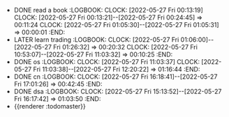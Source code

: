 - DONE read a book
  :LOGBOOK:
  CLOCK: [2022-05-27 Fri 00:13:19]
  CLOCK: [2022-05-27 Fri 00:13:21]--[2022-05-27 Fri 00:24:45] =>  00:11:24
  CLOCK: [2022-05-27 Fri 01:05:30]--[2022-05-27 Fri 01:05:31] =>  00:00:01
  :END:
- LATER learn trading
  :LOGBOOK:
  CLOCK: [2022-05-27 Fri 01:06:00]--[2022-05-27 Fri 01:26:32] =>  00:20:32
  CLOCK: [2022-05-27 Fri 10:53:07]--[2022-05-27 Fri 11:03:32] =>  00:10:25
  :END:
- DONE os
  :LOGBOOK:
  CLOCK: [2022-05-27 Fri 11:03:37]
  CLOCK: [2022-05-27 Fri 11:03:38]--[2022-05-27 Fri 12:20:22] =>  01:16:44
  :END:
- DONE cn
  :LOGBOOK:
  CLOCK: [2022-05-27 Fri 16:18:41]--[2022-05-27 Fri 17:01:26] =>  00:42:45
  :END:
- DONE dsa
  :LOGBOOK:
  CLOCK: [2022-05-27 Fri 15:13:52]--[2022-05-27 Fri 16:17:42] =>  01:03:50
  :END:
- {{renderer :todomaster}}